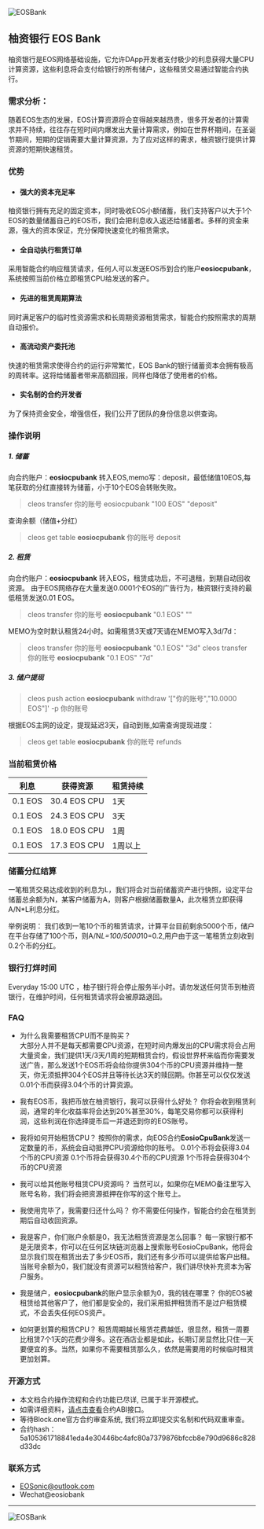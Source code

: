 ![EOSBank](https://github.com/eosonic/EOSBank/blob/master/image/banner.png)

  
## 柚资银行 EOS Bank

柚资银行是EOS网络基础设施，它允许DApp开发者支付极少的利息获得大量CPU计算资源，这些利息将会支付给银行的所有储户，这些租赁交易通过智能合约执行。

### 需求分析：
随着EOS生态的发展，EOS计算资源将会变得越来越昂贵，很多开发者的计算需求并不持续，往往存在短时间内爆发出大量计算需求，例如在世界杯期间，在圣诞节期间，短期的促销需要大量计算资源，为了应对这样的需求，柚资银行提供计算资源的短期快速租赁。


### 优势

- #### 强大的资本充足率
柚资银行拥有充足的固定资本，同时吸收EOS小额储蓄，我们支持客户以大于1个EOS的数量储蓄自己的EOS币，我们会把利息收入返还给储蓄者。多样的资金来源，强大的资本保证，充分保障快速变化的租赁需求。

- #### 全自动执行租赁订单
采用智能合约响应租赁请求，任何人可以发送EOS币到合约账户**eosiocpubank**，系统按照当前价格立即租赁CPU给发送的客户。

- #### 先进的租赁周期算法
同时满足客户的临时性资源需求和长周期资源租赁需求，智能合约按照需求的周期自动报价。

- #### 高流动资产委托池
快速的租赁需求使得合约的运行非常繁忙，EOS Bank的银行储蓄资本会拥有极高的周转率。这将给储蓄者带来高额回报，同样也降低了使用者的价格。

- #### 实名制的合约开发者
为了保持资金安全，增强信任，我们公开了团队的身份信息以供查询。


### 操作说明

##### 1. 储蓄  
向合约账户：**eosiocpubank** 转入EOS,memo写：deposit，最低储值10EOS,每笔获取的分红直接转为储蓄，小于10个EOS会转账失败。
> cleos transfer 你的账号 eosiocpubank "100 EOS" "deposit"

查询余额（储值+分红）
> cleos get table **eosiocpubank** 你的账号 deposit

##### 2. 租赁
向合约账户：**eosiocpubank** 转入EOS，租赁成功后，不可退租，到期自动回收资源。 
由于EOS网络存在大量发送0.0001个EOS的广告行为，柚资银行支持的最低租赁发送0.01 EOS。 
> cleos transfer 你的账号 **eosiocpubank** "0.1 EOS" "" 

MEMO为空时默认租赁24小时。如需租赁3天或7天请在MEMO写入3d/7d： 
> cleos transfer 你的账号 **eosiocpubank** "0.1 EOS" "3d" 
> cleos transfer 你的账号 **eosiocpubank** "0.1 EOS" "7d" 

##### 3. 储户提现
>cleos push action **eosiocpubank** withdraw '["你的账号","10.0000 EOS"]' -p 你的账号 

根据EOS主网的设定，提现延迟3天，自动到账,如需查询提现进度： 
>cleos get table **eosiocpubank** 你的账号 refunds 

### 当前租赁价格

利息 | 获得资源 | 租赁持续 | 
------------ | -------------|-------------
0.1 EOS | 30.4 EOS CPU | 1天 | 
0.1 EOS | 24.3 EOS CPU | 3天 | 
0.1 EOS | 18.0 EOS CPU | 1周 | 
0.1 EOS | 17.3 EOS CPU | 1周以上 | 

### 储蓄分红结算

一笔租赁交易达成收到的利息为L，我们将会对当前储蓄资产进行快照，设定平台储蓄总余额为N，某客户储蓄为A，则客户根据储蓄数量A，此次租赁立即获得A/N*L利息分红。

举例说明：
我们收到一笔10个币的租赁请求，计算平台目前剩余5000个币，储户在平台存储了100个币，则A/N*L=100/5000*10=0.2,用户由于这一笔租赁立刻收到0.2个币的分红。

### 银行打烊时间
Everyday 15:00 UTC ，柚子银行将会停止服务半小时。请勿发送任何货币到柚资银行，在维护时间，任何租赁请求将会被原路退回。

### FAQ
- 为什么我需要租赁CPU而不是购买？  
大部分人并不是每天都需要CPU资源，在短时间内爆发出的CPU需求将会占用大量资金，我们提供1天/3天/1周的短期租赁合约，假设世界杯来临而你需要发送广告，那么发送1个EOS币将会给你提供304个币的CPU资源并维持一整天，你无须抵押304个EOS并且等待长达3天的赎回期。你甚至可以仅仅发送0.01个币而获得3.04个币的计算资源。

- 我有EOS币，我把币放在柚资银行，我可以获得什么好处？
你将会收到租赁利润，通常的年化收益率将会达到20%甚至30%，每笔交易你都可以获得利润，这些利润在你选择提币后一并退还到你的EOS账号。

- 我将如何开始租赁CPU？
按照你的需求，向EOS合约**EosioCpuBank**发送一定数量的币，系统会自动抵押CPU资源给你的账号。
0.01个币将会获得3.04个币的CPU资源
0.1个币将会获得30.4个币的CPU资源
1个币将会获得304个币的CPU资源

- 我可以给其他账号租赁CPU资源吗？
当然可以，如果你在MEMO备注里写入账号名称，我们将会把资源抵押在你写的这个账号上。

- 我使用完毕了，我需要归还什么吗？
你不需要任何操作，智能合约会在租赁到期后自动收回资源。

- 我是客户，你们账户余额是0，我无法租赁资源是怎么回事？
每一家银行都不是无限资本，你可以在任何区块链浏览器上搜索账号EosioCpuBank，他将会显示我们现在租赁出去了多少EOS币，我们还有多少币可以提供给客户出租。当账号余额为0，我们就没有资源可以租赁给客户，我们讲尽快补充资本为客户服务。

- 我是储户，**eosiocpubank**的账户显示余额为0，我的钱在哪里？
你的EOS被租赁给其他客户了，他们都是安全的，我们采用抵押租赁而不是过户租赁模式，不会丢失任何EOS资产。

- 如何更划算的租赁CPU？
租赁周期越长租赁花费越低，很显然，租赁一周要比租赁7个1天的花费少得多。这在酒店业都是如此，长期订房显然比只住一天要便宜的多。当然，如果你不需要租赁那么久，依然是需要用的时候临时租赁更加划算。

	
### 开源方式
- 本文档合约操作流程和合约功能已尽详, 已属于半开源模式。
- 如需详细资料，[请点击查看](https://eospark.com/MainNet/contract/eosiocpubank)合约ABI接口。
- 等待Block.one官方合约审查系统, 我们将立即提交实名制和代码双重审查。
- 合约hash：5a105361718841eda4e30446bc4afc80a7379876bfccb8e790d9686c828d33dc


### 联系方式
- EOSonic@outlook.com
- Wechat@eosiobank

---
![EOSBank](https://github.com/eosonic/EOSBank/blob/master/image/eosbank.png)
